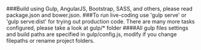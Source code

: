 ###Build using Gulp, AngularJS, Bootstrap, SASS, and others, please read package.json and bower.json.
###To run live-coding use 'gulp serve' or 'gulp serve:dist' for trying out production code. There are many more tasks configured, please take a look at gulp/* folder
####All gulp files settings and build paths are specified in gulp/config.js, modify if you change filepaths or rename project folders.